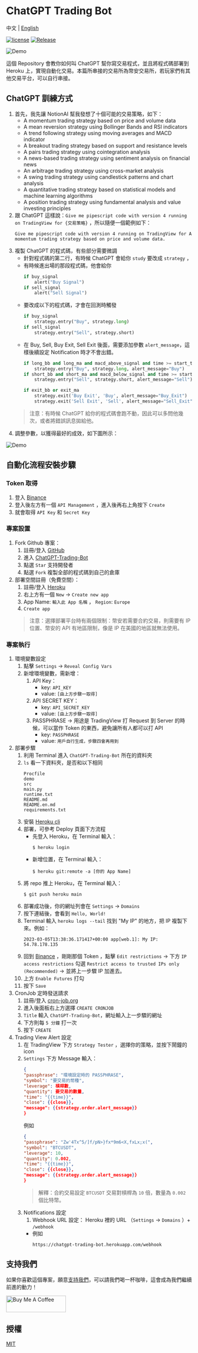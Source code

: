 # ChatGPT Trading Bot

中文 | [English](README.en.md)

[![license](https://img.shields.io/pypi/l/ansicolortags.svg)](LICENSE) [![Release](https://img.shields.io/github/v/release/TheExplainthis/ChatGPT-Trading-Bot)](https://github.com/TheExplainthis/ChatGPT-Trading-Bot/releases/)


![Demo](https://github.com/TheExplainthis/ChatGPT-Trading-Bot/blob/main/demo/demo0.png)

這個 Repository 會教你如何叫 ChatGPT 幫你寫交易程式，並且將程式碼部署到 Heroku 上，實現自動化交易。本篇所串接的交易所為幣安交易所，若玩家們有其他交易平台，可以自行串接。

## ChatGPT 訓練方式
1. 首先，我先讓 NotionAI 幫我發想了十個可能的交易策略，如下：
    - A momentum trading strategy based on price and volume data
    - A mean reversion strategy using Bollinger Bands and RSI indicators
    - A trend following strategy using moving averages and MACD indicator
    - A breakout trading strategy based on support and resistance levels
    - A pairs trading strategy using cointegration analysis
    - A news-based trading strategy using sentiment analysis on financial news
    - An arbitrage trading strategy using cross-market analysis
    - A swing trading strategy using candlestick patterns and chart analysis
    - A quantitative trading strategy based on statistical models and machine learning algorithms
    - A position trading strategy using fundamental analysis and value investing principles
2. 跟 ChatGPT 這樣說：`Give me pipescript code with version 4 running on TradingView for {交易策略}` ，所以隨便一個範例如下：
    ```
    Give me pipescript code with version 4 running on TradingView for A momentum trading strategy based on price and volume data.
    ```
3. 複製 ChatGPT 的程式碼，有些部分需要微調
    - 針對程式碼的第二行，有時候 ChatGPT 會給你 `study` 要改成 `strategy` ，
    - 有時候進出場的那段程式碼，他會給你
        ```python
        if buy_signal
            alert("Buy Signal")
        if sell_signal
            alert("Sell Signal")
        ```
    - 要改成以下的程式碼，才會在回測時觸發
        ```python
        if buy_signal
            strategy.entry("Buy", strategy.long)
        if sell_signal
            strategy.entry("Sell", strategy.short)
        ```
    - 在 Buy, Sell, Buy Exit, Sell Exit 後面，需要添加參數 `alert_message`，這樣後續設定 Notification 時才不會出錯。
        ```python
        if long_bb and long_ma and macd_above_signal and time >= start_time
            strategy.entry("Buy", strategy.long, alert_message="Buy")
        if short_bb and short_ma and macd_below_signal and time >= start_time
            strategy.entry("Sell", strategy.short, alert_message="Sell")

        if exit_bb or exit_ma
            strategy.exit('Buy Exit', 'Buy', alert_message="Buy_Exit")
            strategy.exit('Sell Exit', 'Sell', alert_message="Sell_Exit")
        ```
    > 注意：有時候 ChatGPT 給你的程式碼會跑不動，因此可以多問他幾次，或者將錯誤訊息拋給他。
4. 調整參數，以獲得最好的成效，如下圖所示：

![Demo](https://github.com/TheExplainthis/ChatGPT-Trading-Bot/blob/main/demo/demo1.png)


## 自動化流程安裝步驟
### Token 取得
1. 登入 [Binance](https://www.binance.com/en)
2. 登入後左方有一個 `API Management` ，進入後再右上角按下 `Create`
3. 就會取得 `API Key` 和 `Secret Key`

### 專案設置
1. Fork Github 專案：
    1. 註冊/登入 [GitHub](https://github.com/)
    2. 進入 [ChatGPT-Trading-Bot](https://github.com/TheExplainthis/ChatGPT-Trading-Bot)
    3. 點選 `Star` 支持開發者
    4. 點選 `Fork` 複製全部的程式碼到自己的倉庫
2. 部署空間註冊（免費空間）：
    1. 註冊/登入 [Heroku](https://www.heroku.com/)
    2. 右上方有一個 `New` -> `Create new app`
    3. App Name: `輸入此 App 名稱` ， `Region`: `Europe`
    4. `Create app`
    > 注意：選擇部署平台時有兩個限制：幣安若需要合約交易，則需要有 IP 位置、幣安的 API 有地區限制，像是 IP 在美國的地區就無法使用。

### 專案執行
1. 環境變數設定
    1. 點擊 `Settings` -> `Reveal Config Vars`
    2. 新增環境變數，需新增：
        1. API Key：
            - key: `API_KEY`
            - value: `[由上方步驟一取得]`
        2. API SECRET KEY：
            - key: `API_SECRET_KEY`
            - value: `[由上方步驟一取得]`
        3. PASSPHRASE -> 用途是 TradingView 打 Request 到 Server 的時候，可以當作 Token 的東西，避免讓所有人都可以打 API
            - key: `PASSPHRASE`
            - value: `用戶自行生成，步驟四會再用到`
2. 部署步驟
    1. 利用 Terminal 進入 `ChatGPT-Trading-Bot` 所在的資料夾
    2. `ls` 看一下資料夾，是否和以下相同
        ```
        Procfile
        demo
        src
        main.py
        runtime.txt
        README.md
        README.en.md
        requirements.txt 
        ```
    3. 安裝 [Heroku cli](https://devcenter.heroku.com/articles/heroku-cli#install-the-heroku-cli)
    4. 部署，可參考 Deploy 頁面下方流程
        - 先登入 Heroku，在 Terminal 輸入：
            ```
            $ heroku login
            ```
        - 新增位置，在 Terminal 輸入：
            ```
            $ heroku git:remote -a [你的 App Name]
            ```
    5. 將 repo 推上 Heroku，在 Terminal 輸入：
        ```
        $ git push heroku main
        ```
    6. 部署成功後，你的網址列會在 `Settings` -> `Domains`
    7. 按下連結後，會看到 `Hello, World!`
    8. Terminal 輸入 `heroku logs --tail` 找到 "My IP" 的地方，把 IP 複製下來。例如：
        ```
        2023-03-05T13:38:36.171417+00:00 app[web.1]: My IP: 54.78.178.135
        ```
    9. 回到 [Binance](https://www.binance.com/en) ，剛剛那個 Token ，點擊 `Edit restrictions` -> 下方 `IP access restrictions` 勾選 `Restrict access to trusted IPs only (Recommended)` -> 並將上一步驟 IP 加進去。
    10. 上方 `Enable Futures` 打勾
    11. 按下 `Save`
3. CronJob 定時發送請求
    1. 註冊/登入 [cron-job.org](https://cron-job.org/en/)
    2. 進入後面板右上方選擇 `CREATE CRONJOB`
    3. `Title` 輸入 `ChatGPT-Trading-Bot`，網址輸入上一步驟的網址
    4. 下方則每 `5 分鐘` 打一次
    5. 按下 `CREATE`
4. Trading View Alert 設定
    1. 在 TradingView 下方 `Strategy Tester` ，選擇你的策略，並按下鬧鐘的 icon
    2. `Settings` 下方 Message 輸入：
        ```json
        {
        "passphrase": "環境設定時的 PASSPHRASE",
        "symbol": "要交易的幣種",
        "leverage": 槓桿數,
        "quantity": 要交易的數量,
        "time": "{{time}}",
        "close": {{close}},
        "message": {{strategy.order.alert_message}}
        }
        ```
        例如
        ```json
        {
        "passphrase": "Zw'4Tx^5/]f/pN>}fx*9m6<X,fxLx;x(",
        "symbol": "BTCUSDT",
        "leverage": 10,
        "quantity": 0.002,
        "time": "{{time}}",
        "close": {{close}},
        "message": {{strategy.order.alert_message}}
        }
        ```
        > 解釋：合約交易設定 `BTCUSDT` 交易對槓桿為 `10` 倍，數量為 `0.002` 個比特幣。
    3. Notifications 設定
        1. Webhook URL 設定： Heroku 裡的 URL （`Settings` -> `Domains` ）+ `/webhook`
        - 例如
            ```
            https://chatgpt-trading-bot.herokuapp.com/webhook
            ```

## 支持我們
如果你喜歡這個專案，願意[支持我們](https://www.buymeacoffee.com/explainthis)，可以請我們喝一杯咖啡，這會成為我們繼續前進的動力！

[<a href="https://www.buymeacoffee.com/explainthis" target="_blank"><img src="https://cdn.buymeacoffee.com/buttons/v2/default-yellow.png" height="45px" width="162px" alt="Buy Me A Coffee"></a>](https://www.buymeacoffee.com/explainthis)

## 授權
[MIT](LICENSE)
